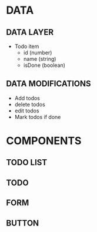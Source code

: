 # DATA

## DATA LAYER

- Todo item
  - id (number)
  - name (string)
  - isDone (boolean)

## DATA MODIFICATIONS

- Add todos
- delete todos
- edit todos
- Mark todos if done

# COMPONENTS

## TODO LIST

## TODO

## FORM

## BUTTON
